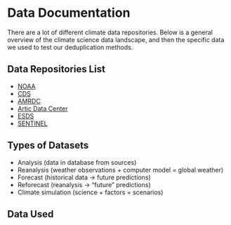 # Data Documentation

<!-- There is a lot of different data repositories available that we can use to get data and show our integration methods. There are also different types of datasets, some of which generate the others, and thus should not be "re-aggregated". Thus, we will have to determine what to do when "combining/unifying/integrating" these different types of datasets. -->
There are a lot of different climate data repositories. Below is a general overview of the climate science data landscape, and then the specific data we used to test our deduplication methods.

## Data Repositories List

* [NOAA](https://psl.noaa.gov/data/gridded/)
* [CDS](https://cds.climate.copernicus.eu)
* [AMRDC](https://amrdcdata.ssec.wisc.edu)
* [Artic Data Center](https://arcticdata.io)
* [ESDS](https://earthdata.nasa.gov_)
* [SENTINEL](https://sentinels.copernicus.eu/web/sentinel/home)

## Types of Datasets

* Analysis (data in database from sources)
* Reanalysis (weather observations + computer model = global weather)
* Forecast (historical data → future predictions)
* Reforecast (reanalysis → “future” predictions)
* Climate simulation (science + factors = scenarios)

## Data Used
